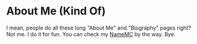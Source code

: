 # About Me (Kind Of)

I mean, people do all these long "About Me" and "Biography" pages right? Not me. I do it for fun. You can check my [NameMC](https://tr.namemc.com/profile/oneaura.1) by the way. Bye.

